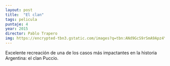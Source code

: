 ```yaml
---
layout: post
title:  "El clan"
tags: pelicula
puntaje: 4
year: 2015 
director: Pablo Trapero 
img: https://encrypted-tbn3.gstatic.com/images?q=tbn:ANd9GcS9rSmA9Apz4YtkxkLKDK5AnN9Kri2un_VtesD3MLoO1ZCnJvpk
---
```


Excelente recreación de una de los casos más impactantes en la historia Argentina: el clan Puccio.

